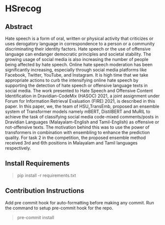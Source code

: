 # HSrecog
## Abstract
Hate speech is a form of oral, written or physical activity that criticizes or uses derogatory language in correspondence to a person or a community discriminating their identity factors. Hate speech or the use of offensive language can endanger democratic principles and societal stability. The growing usage of social media is also increasing the number of people being affected by hate speech. Online hate speech moderation has been significantly increasing, especially through social media platforms like Facebook, Twitter, YouTube, and Instagram. It is high time that we take appropriate actions to curb the intensifying online hate speech by supporting the detection of hate speech or offensive language texts in social media. The work presented to Hate Speech and Offensive Content Identification in Dravidian-CodeMix (HASOC) 2021, a joint assignment under Forum for Information Retrieval Evaluation (FIRE) 2021, is described in this paper. In this paper, we, the team of HSU_TransEmb, proposed an ensemble system of Transformer models namely mBERT, DistilBERT and MuRIL to achieve the task of classifying social media code-mixed comments/posts in Dravidian Languages (Malayalam-English and Tamil-English) as offensive or not-offensive texts. The motivation behind this was to use the power of transformers in combination with ensembling to enhance the prediction quality. For task 2 in the competition, the proposed ensemble method received 3rd and 6th positions in Malayalam and Tamil languages respectively.


## Install Requirements
> pip install -r requirements.txt

## Contribution Instructions
Add pre commit hook for auto-formatting before making any commit.
Run the command to setup pre-commit hook for the repo.
> pre-commit install
